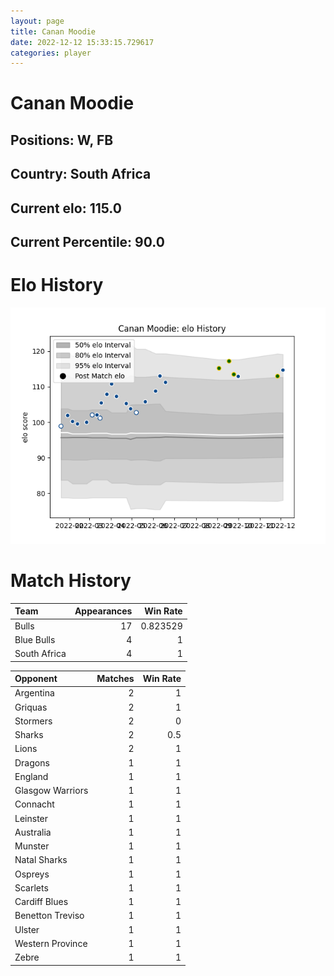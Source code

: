 ```yaml
---  
layout: page  
title: Canan Moodie  
date: 2022-12-12 15:33:15.729617  
categories: player  
---
```

# Canan Moodie

## Positions: W, FB

## Country: South Africa

## Current elo: 115.0

## Current Percentile: 90.0

# Elo History


![elo history](history_CananMoodie.png)
# Match History


| Team         |   Appearances |   Win Rate |
|:-------------|--------------:|-----------:|
| Bulls        |            17 |   0.823529 |
| Blue Bulls   |             4 |   1        |
| South Africa |             4 |   1        |

| Opponent         |   Matches |   Win Rate |
|:-----------------|----------:|-----------:|
| Argentina        |         2 |        1   |
| Griquas          |         2 |        1   |
| Stormers         |         2 |        0   |
| Sharks           |         2 |        0.5 |
| Lions            |         2 |        1   |
| Dragons          |         1 |        1   |
| England          |         1 |        1   |
| Glasgow Warriors |         1 |        1   |
| Connacht         |         1 |        1   |
| Leinster         |         1 |        1   |
| Australia        |         1 |        1   |
| Munster          |         1 |        1   |
| Natal Sharks     |         1 |        1   |
| Ospreys          |         1 |        1   |
| Scarlets         |         1 |        1   |
| Cardiff Blues    |         1 |        1   |
| Benetton Treviso |         1 |        1   |
| Ulster           |         1 |        1   |
| Western Province |         1 |        1   |
| Zebre            |         1 |        1   |